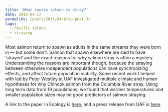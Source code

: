 ```yaml
---
title: 'What causes salmon to stray?'
date: 2015-04-17
permalink: /posts/2015/04/blog-post-3/
tags:
  - Pacific salmon
  - straying
---
```


Most salmon return to spawn as adults in the same streams they were born in — but some don’t. Salmon that spawn elsewhere are said to have ‘strayed’ and the exact reasons for why salmon stray is often a mystery. Understanding the reasons are important though, because the straying between otherwise independent populations can have synchronizing effects, and affect future population viability. Some recent work I helped with led by Peter Westley at UAF investigated multiple climate and human hypotheses for why Chinook salmon from the Columbia River stray. Using long term data from 19 populations, we found that warmer temperatures and smaller population sizes may be good predictors of salmon straying.

A link to the paper in Ecology is [here](http://onlinelibrary.wiley.com/doi/10.1890/14-1630.1/epdf), and a press release from UAF is [here](https://news.uaf.edu/salmonspawn/).
